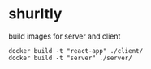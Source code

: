 # shurltly

build images for server and client

```
docker build -t "react-app" ./client/
docker build -t "server" ./server/
```
